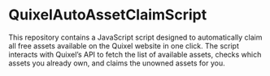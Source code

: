 # QuixelAutoAssetClaimScript
This repository contains a JavaScript script designed to automatically claim all free assets available on the Quixel website in one click. The script interacts with Quixel’s API to fetch the list of available assets, checks which assets you already own, and claims the unowned assets for you.
